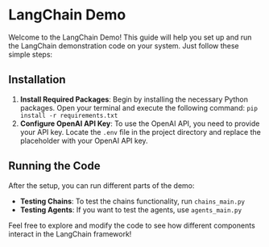 # LangChain Demo

Welcome to the LangChain Demo! This guide will help you set up and run the LangChain demonstration code on your system. Just follow these simple steps:

## Installation

1. **Install Required Packages**: Begin by installing the necessary Python packages. Open your terminal and execute the following command: `pip install -r requirements.txt`
2. **Configure OpenAI API Key**: To use the OpenAI API, you need to provide your API key. Locate the `.env` file in the project directory and replace the placeholder with your OpenAI API key.

## Running the Code

After the setup, you can run different parts of the demo:

- **Testing Chains**: To test the chains functionality, run `chains_main.py` 
- **Testing Agents**: If you want to test the agents, use `agents_main.py`

Feel free to explore and modify the code to see how different components interact in the LangChain framework!


